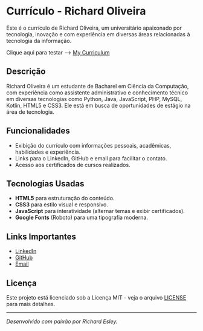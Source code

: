 # Currículo - Richard Oliveira

Este é o currículo de Richard Oliveira, um universitário apaixonado por tecnologia, inovação e com experiência em diversas áreas relacionadas à tecnologia da informação.

Clique aqui para testar --> [My Curriculum](https://curriculo-richard-oliveira.vercel.app)

## Descrição

Richard Oliveira é um estudante de Bacharel em Ciência da Computação, com experiência como assistente administrativo e conhecimento técnico em diversas tecnologias como Python, Java, JavaScript, PHP, MySQL, Kotlin, HTML5 e CSS3. Ele está em busca de oportunidades de estágio na área de tecnologia.

## Funcionalidades

- Exibição do currículo com informações pessoais, acadêmicas, habilidades e experiência.
- Links para o LinkedIn, GitHub e email para facilitar o contato.
- Acesso aos certificados de cursos realizados.

## Tecnologias Usadas

- **HTML5** para estruturação do conteúdo.
- **CSS3** para estilo visual e responsivo.
- **JavaScript** para interatividade (alternar temas e exibir certificados).
- **Google Fonts** (Roboto) para uma tipografia moderna.

## Links Importantes

- [LinkedIn](https://www.linkedin.com/in/richardesley/)
- [GitHub](https://github.com/RDEsley)
- [Email](mailto:richardesleyso@gmail.com)

## Licença

Este projeto está licenciado sob a Licença MIT - veja o arquivo [LICENSE](LICENSE) para mais detalhes.

---

*Desenvolvido com paixão por Richard Esley.*
